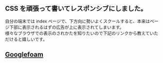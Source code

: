 ## CSS を頑張って書いてレスポンシブにしました。

自分の端末では index ページで、下方向に勢いよくスクールすると、本来はページ下部に表示されるはずの広告が上に表示されてしまいます。  
様々なブラウザでの表示のされかたを知りたいので下記のリンクから教えていただけると嬉しいです。

## [Googlefoam](https://forms.gle/dvdpPVMMc2c3S1Rq8)
